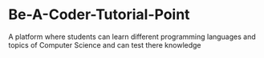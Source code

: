 # Be-A-Coder-Tutorial-Point
A platform where students can learn different programming languages and topics of Computer Science and can test there knowledge
